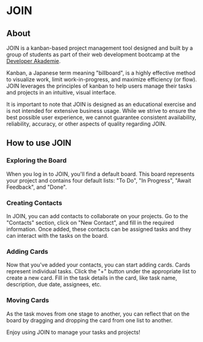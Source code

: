 # JOIN

## About

JOIN is a kanban-based project management tool designed and built by a group of students as part of their web development bootcamp at the [Developer Akademie](https://developerakademie.com/).

Kanban, a Japanese term meaning "billboard", is a highly effective method to visualize work, limit work-in-progress, and maximize efficiency (or flow). JOIN leverages the principles of kanban to help users manage their tasks and projects in an intuitive, visual interface.

It is important to note that JOIN is designed as an educational exercise and is not intended for extensive business usage. While we strive to ensure the best possible user experience, we cannot guarantee consistent availability, reliability, accuracy, or other aspects of quality regarding JOIN.

## How to use JOIN

### Exploring the Board

When you log in to JOIN, you'll find a default board. This board represents your project and contains four default lists: "To Do", "In Progress", "Await Feedback", and "Done".

### Creating Contacts

In JOIN, you can add contacts to collaborate on your projects. Go to the "Contacts" section, click on "New Contact", and fill in the required information. Once added, these contacts can be assigned tasks and they can interact with the tasks on the board.

### Adding Cards

Now that you've added your contacts, you can start adding cards. Cards represent individual tasks. Click the "+" button under the appropriate list to create a new card. Fill in the task details in the card, like task name, description, due date, assignees, etc.

### Moving Cards

As the task moves from one stage to another, you can reflect that on the board by dragging and dropping the card from one list to another.

Enjoy using JOIN to manage your tasks and projects!

